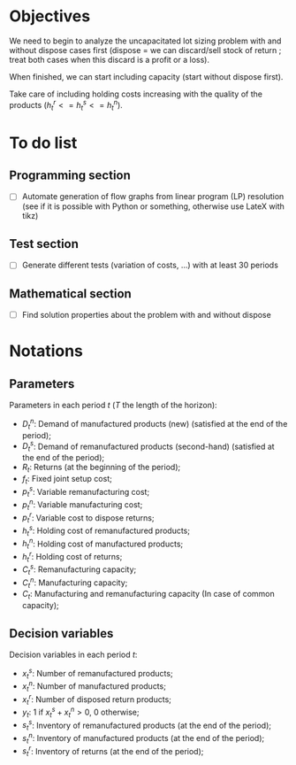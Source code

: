 # Objectives

We need to begin to analyze the uncapacitated lot sizing problem with and without dispose cases first (dispose = we can discard/sell stock of return ; treat both cases when this discard is a profit or a loss).


When finished, we can start including capacity (start without dispose first).


Take care of including holding costs increasing with the quality of the products ($h_t^r <= h_t^s <= h_t^n$).

# To do list

## Programming section

- [ ] Automate generation of flow graphs from linear program (LP) resolution (see if it is possible with Python or something, otherwise use LateX with tikz)

## Test section

- [ ] Generate different tests (variation of costs, ...) with at least 30 periods

## Mathematical section

- [ ] Find solution properties about the problem with and without dispose

# Notations

## Parameters

Parameters in each period $t$ ($T$ the length of the horizon):
- $D^n_t$: Demand of manufactured products (new) (satisfied at the end of the period);
- $D^s_t$: Demand of remanufactured products (second-hand) (satisfied at the end of the period);
- $R_t$: Returns (at the beginning of the period);
- $f_t$: Fixed joint setup cost;
- $p^s_t$: Variable remanufacturing cost;
- $p^n_t$: Variable manufacturing cost;
- $p^r_t$: Variable cost to dispose returns;
- $h^s_t$: Holding cost of remanufactured products;
- $h^n_t$: Holding cost of manufactured products;
- $h^r_t$: Holding cost of returns;
- $C^s_t$: Remanufacturing capacity;
- $C^n_t$: Manufacturing capacity;
- $C_t$: Manufacturing and remanufacturing capacity (In case of common capacity);

## Decision variables

Decision variables in each period $t$:

- $x^s_t$: Number of remanufactured products;
- $x^n_t$: Number of manufactured products;
- $x^r_t$: Number of disposed return products;
- $y_t$: 1 if $x^s_t + x^n_t > 0$, 0 otherwise;
- $s^s_t$: Inventory of remanufactured products (at the end of the period);
- $s^n_t$: Inventory of manufactured products (at the end of the period);
- $s^r_t$: Inventory of returns (at the end of the period);